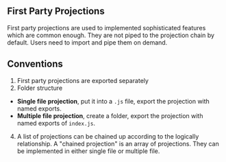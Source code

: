 ## First Party Projections
First party projections are used to implemented sophisticated features which are
common enough. They are not piped to the projection chain by default. Users need
to import and pipe them on demand.

## Conventions
1. First party projections are exported separately
3. Folder structure
  * __Single file projection__, put it into a `.js` file, export the projection
    with named exports.
  * __Multiple file projection__, create a folder, export the projection with
    named exports of `index.js`.
4. A list of projections can be chained up according to the logically
  relationship. A "chained projection" is an array of projections. They can be
  implemented in either single file or multiple file.
